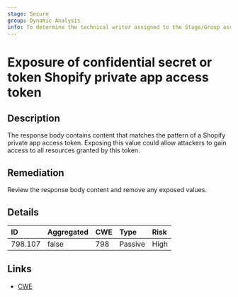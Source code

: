 ```yaml
---
stage: Secure
group: Dynamic Analysis
info: To determine the technical writer assigned to the Stage/Group associated with this page, see https://handbook.gitlab.com/handbook/product/ux/technical-writing/#assignments
---
```


# Exposure of confidential secret or token Shopify private app access token

## Description

The response body contains content that matches the pattern of a Shopify private app access token.
Exposing this value could allow attackers to gain access to all resources granted by this token.

## Remediation

Review the response body content and remove any exposed values.

## Details

| ID | Aggregated | CWE | Type | Risk |
|:---|:--------|:--------|:--------|:--------|
| 798.107 | false | 798 | Passive | High |

## Links

- [CWE](https://cwe.mitre.org/data/definitions/798.html)
